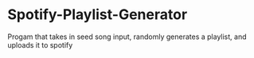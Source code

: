 # Spotify-Playlist-Generator
 Progam that takes in seed song input, randomly generates a playlist, and uploads it to spotify
